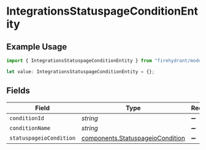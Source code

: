 # IntegrationsStatuspageConditionEntity

## Example Usage

```typescript
import { IntegrationsStatuspageConditionEntity } from "firehydrant/models/components";

let value: IntegrationsStatuspageConditionEntity = {};
```

## Fields

| Field                                                                                | Type                                                                                 | Required                                                                             | Description                                                                          |
| ------------------------------------------------------------------------------------ | ------------------------------------------------------------------------------------ | ------------------------------------------------------------------------------------ | ------------------------------------------------------------------------------------ |
| `conditionId`                                                                        | *string*                                                                             | :heavy_minus_sign:                                                                   | N/A                                                                                  |
| `conditionName`                                                                      | *string*                                                                             | :heavy_minus_sign:                                                                   | N/A                                                                                  |
| `statuspageioCondition`                                                              | [components.StatuspageioCondition](../../models/components/statuspageiocondition.md) | :heavy_minus_sign:                                                                   | N/A                                                                                  |